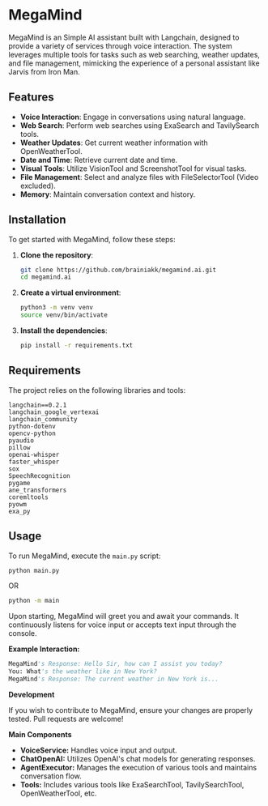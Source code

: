 # MegaMind

MegaMind is an Simple AI assistant built with Langchain, designed to provide a variety of services through voice interaction. The system leverages multiple tools for tasks such as web searching, weather updates, and file management, mimicking the experience of a personal assistant like Jarvis from Iron Man.

## Features

- **Voice Interaction**: Engage in conversations using natural language.
- **Web Search**: Perform web searches using ExaSearch and TavilySearch tools.
- **Weather Updates**: Get current weather information with OpenWeatherTool.
- **Date and Time**: Retrieve current date and time.
- **Visual Tools**: Utilize VisionTool and ScreenshotTool for visual tasks.
- **File Management**: Select and analyze files with FileSelectorTool (Video excluded).
- **Memory**: Maintain conversation context and history.

## Installation

To get started with MegaMind, follow these steps:

1. **Clone the repository**:

    ```bash
    git clone https://github.com/brainiakk/megamind.ai.git
    cd megamind.ai
    ```

2. **Create a virtual environment**:

    ```bash
    python3 -m venv venv
    source venv/bin/activate
    ```

3. **Install the dependencies**:

    ```bash
    pip install -r requirements.txt
    ```

## Requirements

The project relies on the following libraries and tools:

```text
langchain==0.2.1
langchain_google_vertexai
langchain_community
python-dotenv
opencv-python
pyaudio
pillow
openai-whisper
faster_whisper
sox
SpeechRecognition
pygame
ane_transformers
coremltools
pyowm
exa_py
```

## Usage

To run MegaMind, execute the `main.py` script:

```bash
python main.py
```

OR 

```bash
python -m main
```

Upon starting, MegaMind will greet you and await your commands. It continuously listens for voice input or accepts text input through the console.

**Example Interaction:**

```vb
MegaMind's Response: Hello Sir, how can I assist you today?
You: What's the weather like in New York?
MegaMind's Response: The current weather in New York is...
```

**Development**

If you wish to contribute to MegaMind, ensure your changes are properly tested. Pull requests are welcome!

**Main Components**

* **VoiceService:** Handles voice input and output.
* **ChatOpenAI:** Utilizes OpenAI's chat models for generating responses.
* **AgentExecutor:** Manages the execution of various tools and maintains conversation flow.
* **Tools:** Includes various tools like ExaSearchTool, TavilySearchTool, OpenWeatherTool, etc.